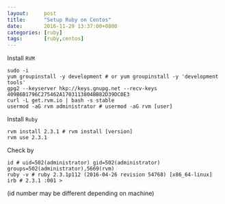 ```yaml
---
layout:     post
title:      "Setup Ruby on Centos"
date:       2016-11-29 13:37:00+0800
categories: [ruby]
tags:       [ruby,centos]
---
```


Install ```RVM```
~~~
sudo -i
yum groupinstall -y development # or yum groupinstall -y 'development tools'
gpg2 --keyserver hkp://keys.gnupg.net --recv-keys 409B6B1796C275462A1703113804BB82D39DC0E3
curl -L get.rvm.io | bash -s stable
usermod -aG rvm administrator # usermod -aG rvm [user]
~~~

Install ```Ruby```
~~~
rvm install 2.3.1 # rvm install [version]
rvm use 2.3.1
~~~

Check by
~~~
id # uid=502(administrator) gid=502(administrator) groups=502(administrator),5669(rvm)
ruby -v # ruby 2.3.1p112 (2016-04-26 revision 54768) [x86_64-linux]
irb # 2.3.1 :001 > 
~~~
(id number may be different depending on machine)
